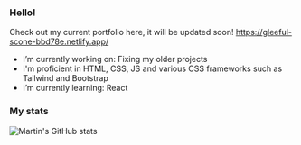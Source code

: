<!--
**MartinP3/MartinP3** is a ✨ _special_ ✨ repository because its `README.md` (this file) appears on your GitHub profile.

Here are some ideas to get you started:

- 👯 I’m looking to collaborate on nothing atm
- 🤔 I’m looking for help with javascript ig?
- 💬 Ask me about ...
- 📫 How to reach me: ...
- 😄 Pronouns: ...
- ⚡ Fun fact: ...
-->
### Hello!

Check out my current portfolio here, it will be updated soon! https://gleeful-scone-bbd78e.netlify.app/

- I’m currently working on: Fixing my older projects
- I'm proficient in HTML, CSS, JS and various CSS frameworks such as Tailwind and Bootstrap
- I’m currently learning: React

### My stats
![Martin's GitHub stats](https://github-readme-stats.vercel.app/api?username=MartinP3&show_icons=true&theme=radical)
